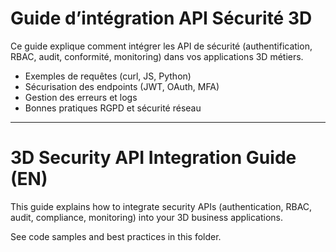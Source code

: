 # Guide d’intégration API Sécurité 3D

Ce guide explique comment intégrer les API de sécurité (authentification, RBAC, audit, conformité, monitoring) dans vos applications 3D métiers.

- Exemples de requêtes (curl, JS, Python)
- Sécurisation des endpoints (JWT, OAuth, MFA)
- Gestion des erreurs et logs
- Bonnes pratiques RGPD et sécurité réseau

---

# 3D Security API Integration Guide (EN)

This guide explains how to integrate security APIs (authentication, RBAC, audit, compliance, monitoring) into your 3D business applications.

See code samples and best practices in this folder.
